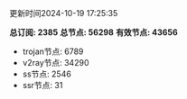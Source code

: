 更新时间2024-10-19 17:25:35

**总订阅: 2385**
**总节点: 56298**
**有效节点: 43656**
- trojan节点: 6789
- v2ray节点: 34290
- ss节点: 2546
- ssr节点: 31
